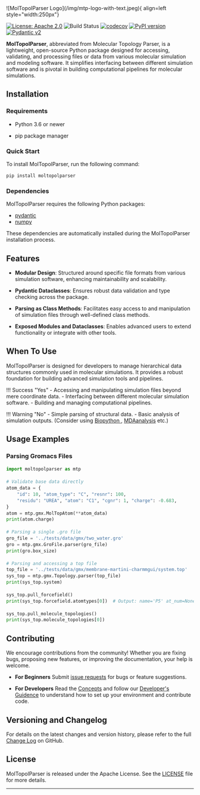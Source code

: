 <!-- # MolTopolParser -->
<style>
.hidden-title {
    display: none;
}
</style>

<h1 class="hidden-title">MolTopolParser</h1>

<div class="grid" markdown>
  ![MolTopolParser Logo](/img/mtp-logo-with-text.jpeg){ align=left style="width:250px"}
</div>

[![License: Apache 2.0](https://img.shields.io/badge/License-Apache%202.0-blue.svg)](https://www.apache.org/licenses/LICENSE-2.0)
![Build Status](https://github.com/xinmengbcr/MolTopolParser/actions/workflows/build.yml/badge.svg)
[![codecov](https://codecov.io/github/xinmengbcr/MolTopolParser/graph/badge.svg?token=9K93F2PXVW)](https://codecov.io/github/xinmengbcr/MolTopolParser)
[![PyPI version](https://badge.fury.io/py/moltopolparser.svg)](https://badge.fury.io/py/moltopolparser)
[![Pydantic v2](https://img.shields.io/endpoint?url=https://raw.githubusercontent.com/pydantic/pydantic/main/docs/badge/v2.json)](https://pydantic.dev)


**MolTopolParser**, abbreviated from Molecular Topology Parser, is a lightweight, open-source Python package designed for accessing, validating, and processing files or data from various molecular simulation and modeling software. It simplifies interfacing between different simulation software and is pivotal in building computational pipelines for molecular simulations.

## Installation 

### Requirements

- Python 3.6 or newer

- pip package manager

### Quick Start

To install MolTopolParser, run the following command:

``` bash 
pip install moltopolparser
```

### Dependencies
MolTopolParser requires the following Python packages:

- [pydantic](https://pypi.org/project/pydantic/)
- [numpy](https://pypi.org/project/numpy/)

These dependencies are automatically installed during the MolTopolParser installation process.
   

## Features

- **Modular Design**: Structured around specific file formats from various simulation software, enhancing maintainability and scalability.

- **Pydantic Dataclasses**: Ensures robust data validation and type checking across the package.

- **Parsing as Class Methods**: Facilitates easy access to and manipulation of simulation files through well-defined class methods.

- **Exposed Modules and Dataclasses**: Enables advanced users to extend functionality or integrate with other tools.


## When To Use

MolTopolParser is designed for developers to manage hierarchical data structures commonly used in molecular simulations.
It provides a robust foundation for building advanced simulation tools and pipelines.

!!! Success "Yes"
    - Accessing and manipulating simulation files beyond mere coordinate data.
    - Interfacing between different molecular simulation software.
    - Building and managing computational pipelines.

!!! Warning "No"
    - Simple parsing of structural data.
    - Basic analysis of simulation outputs. (Consider using [Biopython ](https://biopython.org/), [MDAanalysis](https://www.mdanalysis.org/) etc.)


## Usage Examples

### Parsing Gromacs Files

```python
import moltopolparser as mtp

# Validate base data directly
atom_data = {
    "id": 10, "atom_type": "C", "resnr": 100,
    "residu": "UREA", "atom": "C1", "cgnr": 1, "charge": -0.683,
}
atom = mtp.gmx.MolTopAtom(**atom_data)
print(atom.charge)

# Parsing a single .gro file
gro_file = '../tests/data/gmx/two_water.gro'
gro = mtp.gmx.GroFile.parser(gro_file)
print(gro.box_size)

# Parsing and accessing a top file
top_file = '../tests/data/gmx/membrane-martini-charmmgui/system.top'
sys_top = mtp.gmx.Topology.parser(top_file)
print(sys_top.system)

sys_top.pull_forcefield()
print(sys_top.forcefield.atomtypes[0])  # Output: name='P5' at_num=None mass=72.0 charge=0.0 ptype='A' sigma=0.0 epsilon=0.0

sys_top.pull_molecule_topologies()
print(sys_top.molecule_topologies[0])
```



## Contributing
We encourage contributions from the community! Whether you are fixing bugs, proposing new features, or improving the documentation, your help is welcome.

- **For Beginners** 
Submit [issue requests](https://github.com/xinmengbcr/MolTopolParser/issues) for bugs or feature suggestions.

- **For Developers**
Read the [Concepts](concepts.md) and follow our [Developer's Guidence](developer.md) to understand how to set up your environment and contribute code.


## Versioning and Changelog
For details on the latest changes and version history, please refer to the full [Change Log](https://github.com/xinmengbcr/MolTopolParser/blob/main/CHANGELOG.md) on GitHub.

## License
MolTopolParser is released under the Apache License. See the [LICENSE](https://github.com/xinmengbcr/MolTopolParser/blob/main/LICENSE) file for more details.

---